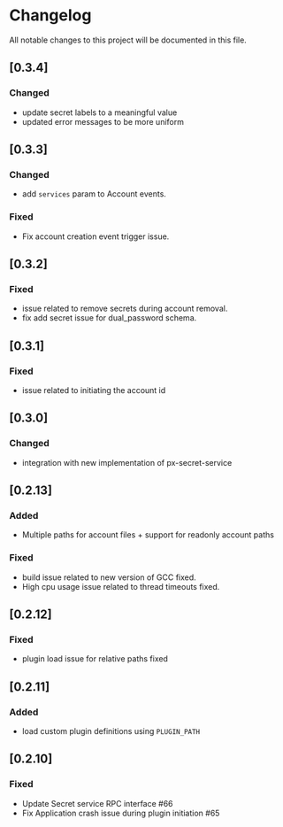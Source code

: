 # Changelog

All notable changes to this project will be documented in this file.

## [0.3.4]
### Changed
- update secret labels to a meaningful value
- updated error messages to be more uniform

## [0.3.3]
### Changed
- add `services` param to Account events.

### Fixed
- Fix account creation event trigger issue.

## [0.3.2]
### Fixed
- issue related to remove secrets during account removal.
- fix add secret issue for dual_password schema.

## [0.3.1]
### Fixed
- issue related to initiating the account id

## [0.3.0]
### Changed
- integration with new implementation of px-secret-service

## [0.2.13]

### Added
- Multiple paths for account files + support for readonly account paths

### Fixed
- build issue related to new version of GCC fixed.
- High cpu usage issue related to thread timeouts fixed.

## [0.2.12]

### Fixed
- plugin load issue for relative paths fixed

## [0.2.11]

### Added
- load custom plugin definitions using `PLUGIN_PATH`

## [0.2.10]

### Fixed
- Update Secret service RPC interface #66
- Fix Application crash issue during plugin initiation #65
